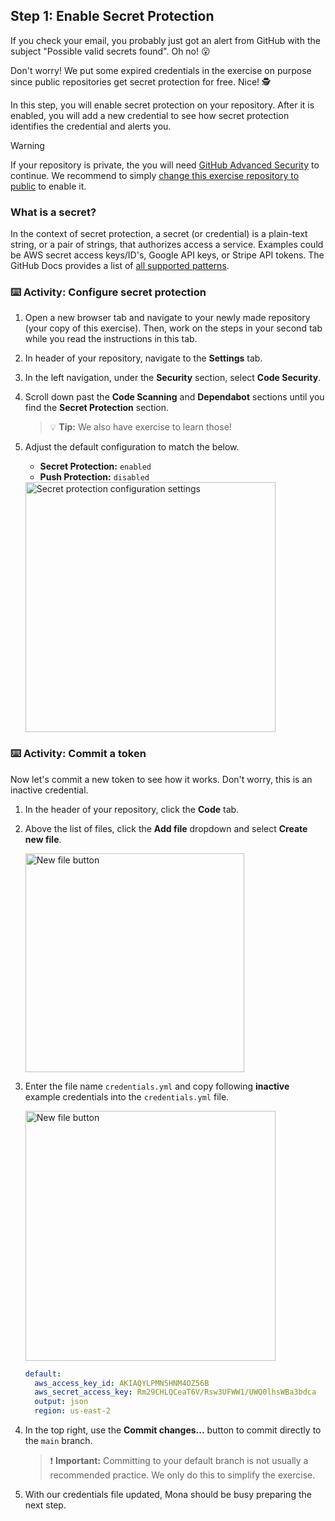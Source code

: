 ## Step 1: Enable Secret Protection

If you check your email, you probably just got an alert from GitHub with the subject "Possible valid secrets found". Oh no! 😮

Don't worry! We put some expired credentials in the exercise on purpose since public repositories get secret protection for free. Nice! 🕵️

In this step, you will enable secret protection on your repository. After it is enabled, you will add a new credential to see how secret protection identifies the credential and alerts you.

> [!WARNING]
> If your repository is private, the you will need [GitHub Advanced Security](https://docs.github.com/en/enterprise-cloud@latest/get-started/learning-about-github/about-github-advanced-security) to continue. We recommend to simply [change this exercise repository to public](https://docs.github.com/en/repositories/managing-your-repositorys-settings-and-features/managing-repository-settings/setting-repository-visibility) to enable it.

### What is a secret?

In the context of secret protection, a secret (or credential) is a plain-text string, or a pair of strings, that authorizes access a service.
Examples could be AWS secret access keys/ID's, Google API keys, or Stripe API tokens.
The GitHub Docs provides a list of [all supported patterns](https://docs.github.com/en/code-security/secret-scanning/secret-scanning-patterns#supported-secrets).

### :keyboard: Activity: Configure secret protection

1. Open a new browser tab and navigate to your newly made repository (your copy of this exercise). Then, work on the steps in your second tab while you read the instructions in this tab.
2. In header of your repository, navigate to the **Settings** tab.
3. In the left navigation, under the **Security** section, select **Code Security**.
4. Scroll down past the **Code Scanning** and **Dependabot** sections until you find the **Secret Protection** section.
   > 💡 **Tip:** We also have exercise to learn those!
5. Adjust the default configuration to match the below.

   - **Secret Protection:** `enabled`
   - **Push Protection:** `disabled`

   <img width="400" alt="Secret protection configuration settings" src="https://github.com/user-attachments/assets/7b999e54-dbf4-400d-8730-17b96bc06de1" />

### :keyboard: Activity: Commit a token

Now let's commit a new token to see how it works. Don't worry, this is an inactive credential.

1. In the header of your repository, click the **Code** tab.

2. Above the list of files, click the **Add file** dropdown and select **Create new file**.

   <img width="350" alt="New file button" src="https://github.com/user-attachments/assets/8f3f8da8-1471-485a-9df5-8c03ecba2d8e"/>

3. Enter the file name `credentials.yml` and copy following **inactive** example credentials into the `credentials.yml` file.

   <img width="400" alt="New file button" src="https://github.com/user-attachments/assets/40f5ce62-936c-4d71-8c51-02c724d5aac0"/>

   ```yaml
   default:
     aws_access_key_id: AKIAQYLPMN5HNM4OZ56B
     aws_secret_access_key: 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
     output: json
     region: us-east-2
   ```

4. In the top right, use the **Commit changes...** button to commit directly to the `main` branch.

   > ❗️ **Important:** Committing to your default branch is not usually a recommended practice. We only do this to simplify the exercise.

5. With our credentials file updated, Mona should be busy preparing the next step.
